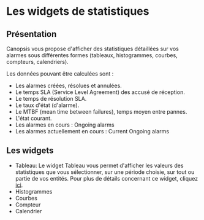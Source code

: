 # Les widgets de statistiques

## Présentation

Canopsis vous propose d'afficher des statistiques détaillées sur vos alarmes sous différentes formes (tableaux, histogrammes, courbes, compteurs, calendriers). 

Les données pouvant être calculées sont : 

- Les alarmes créées, résolues et annulées.
- Le temps SLA (Service Level Agreement) des accusé de réception.
- Le temps de résolution SLA.
- Le taux d'état (d'alarme).
- Le MTBF (mean time between failures), temps moyen entre pannes.
- L'état courant.
- Les alarmes en cours : Ongoing alarms
- Les alarmes actuellement en cours : Current Ongoing alarms


## Les widgets

- Tableau: Le widget Tableau vous permet d'afficher les valeurs des statistiques que vous sélectionner, sur une période choisie, sur tout ou partie de vos entités. Pour plus de détails concernant ce widget, cliquez [ici](./table/index.md).
- Histogrammes
- Courbes
- Compteur
- Calendrier
